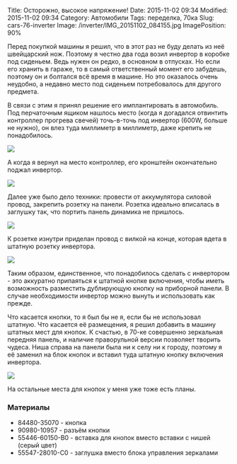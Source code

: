 Title: Осторожно, высокое напряжение!
Date: 2015-11-02 09:34
Modified: 2015-11-02 09:34
Category: Автомобили
Tags: переделка, 70ка
Slug: cars-76-inverter
Image: /inverter/IMG_20151102_084155.jpg
ImagePosition: 90%

Перед покупкой машины я решил, что в этот раз не буду делать из неё швейцарский нож. Поэтому я честно два года возил инвертор в коробке под сиденьем. Ведь нужен он редко, в основном в отпусках. Но если его хранить в гараже, то в самый ответственный момент его забудешь, поэтому он и болтался всё время в машине. Но это оказалось очень неудобно, а недавно место под сиденьем потребовалось для другого предмета.

В связи с этим я принял решение его имплантировать в автомобиль. Под перчаточным ящиком нашлось место (когда я догадался отвинтить контроллер прогрева свечей) точь-в-точь под инвертор (600W, больше не нужно), он влез туда миллиметр в миллиметр, даже крепить не понадобилось.

<!-- PELICAN_END_SUMMARY -->

![]({attach}inverter/IMG_20151017_130613.jpg)

А когда я вернул на место контроллер, его кронштейн окончательно поджал инвертор.

![]({attach}inverter/IMG_20151024_145359.jpg)

Далее уже было дело техники: провести от аккумулятора силовой провод, закрепить розетку на панели. Розетка идеально вписалась в заглушку так, что портить панель динамика не пришлось.

![]({attach}inverter/IMG_20151102_084133.jpg)

К розетке изнутри приделан провод с вилкой на конце, которая вдета в штатную розетку инвертора.

![]({attach}inverter/IMG_20151102_084112.jpg)

Таким образом, единственное, что понадобилось сделать с инвертором - это аккуратно припаяться к штатной кнопке включения, чтобы иметь возможность разместить дублирующую кнопку на приборной панели. В случае необходимости инвертор можно вынуть и использовать как прежде.

Что касается кнопки, то я был бы не я, если бы не использовал штатную. Что касается её размещения, я решил добавить в машину штатных мест для кнопок. К счастью, в 70-ке совершенно зеркальная передняя панель, и наличие праворульной версии позволяет творить чудеса. Ниша справа на панели была ни к селу ни к городу, поэтому я её заменил на блок кнопок и вставил туда штатную кнопку включения инвертора.

![]({attach}inverter/IMG_20151102_084155.jpg)

На остальные места для кнопок у меня уже тоже есть планы.

### Материалы ###

- 84480-35070 - кнопка
- 90980-10957 - разъём кнопки
- 55446-60150-B0 - вставка для кнопок вместо вставки с нишей (серый цвет)
- 55547-28010-C0 - заглушка вместо блока управления зеркалами
